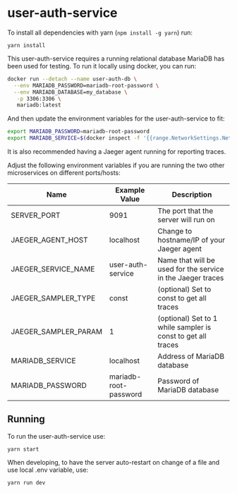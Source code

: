 # user-auth-service

To install all dependencies with yarn (`npm install -g yarn`) run:

```
yarn install
```

This user-auth-service requires a running relational database MariaDB has been used for testing.
To run it locally using docker, you can run:

```bash
docker run --detach --name user-auth-db \
  --env MARIADB_PASSWORD=mariadb-root-password \
  --env MARIADB_DATABASE=my_database \
   -p 3306:3306 \
   mariadb:latest
```
And then update the environment variables for the user-auth-service to fit:
```bash
export MARIADB_PASSWORD=mariadb-root-password
export MARIADB_SERVICE=$(docker inspect -f '{{range.NetworkSettings.Networks}}{{.IPAddress}}{{end}}' user-auth-db)
```

It is also recommended having a Jaeger agent running for reporting traces.

Adjust the following environment variables if you are running the two
other microservices on different ports/hosts:

| Name                 | Example Value         | Description                                                  |
|----------------------|-----------------------|--------------------------------------------------------------|
| SERVER_PORT          | 9091                  | The port that the server will run on                         |
| JAEGER_AGENT_HOST    | localhost             | Change to hostname/IP of your Jaeger agent                   |
| JAEGER_SERVICE_NAME  | user-auth-service     | Name that will be used for the service in the Jaeger traces  |
| JAEGER_SAMPLER_TYPE  | const                 | (optional) Set to const to get all traces                    |
| JAEGER_SAMPLER_PARAM | 1                     | (optional) Set to 1 while sampler is const to get all traces |
| MARIADB_SERVICE      | localhost             | Address of MariaDB database                                  |
| MARIADB_PASSWORD     | mariadb-root-password | Password of MariaDB database                                 |

## Running

To run the user-auth-service use:
```
yarn start
```

When developing, to have the server auto-restart on change of a file and use local .env variable, use:

```
yarn run dev
```
